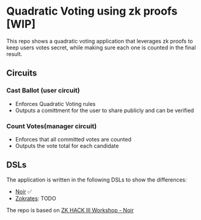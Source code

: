# Quadratic Voting using zk proofs [WIP]

This repo shows a quadratic voting application that leverages zk proofs to keep users votes secret, while making sure each one is counted in the final result.

## Circuits

### Cast Ballot (user circuit)

-   Enforces Quadratic Voting rules
-   Outputs a comittment for the user to share publicly and can be verified

### Count Votes(manager circuit)

-   Enforces that all committed votes are counted
-   Outputs the vote total for each candidate

## DSLs

The application is written in the following DSLs to show the differences:

-   [Noir](https://github.com/noir-lang/noir) :white_check_mark:
-   [Zokrates](https://github.com/Zokrates/ZoKrates): TODO

The repo is based on [ZK HACK III Workshop - Noir](https://www.youtube.com/watch?v=5CziMfChveY)
